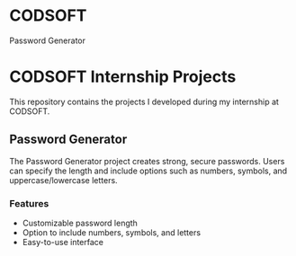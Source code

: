 # CODSOFT
Password Generator
# CODSOFT Internship Projects

This repository contains the projects I developed during my internship at CODSOFT. 

## Password Generator

The Password Generator project creates strong, secure passwords. Users can specify the length and include options such as numbers, symbols, and uppercase/lowercase letters.

### Features

- Customizable password length
- Option to include numbers, symbols, and letters
- Easy-to-use interface

